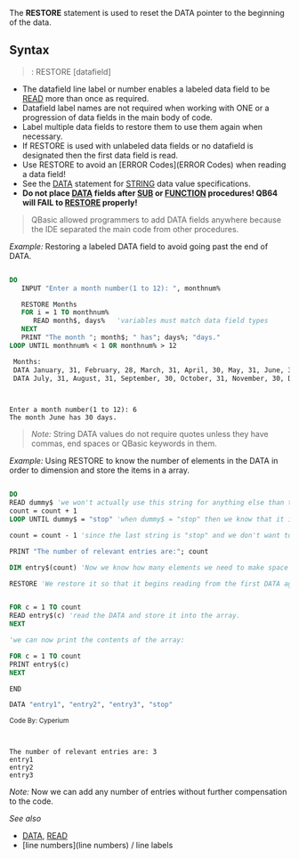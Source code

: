 The **RESTORE** statement is used to reset the DATA pointer to the beginning of the data.


## Syntax

> : RESTORE [datafield]


* The datafield line label or number enables a labeled data field to be [READ](READ) more than once as required. 
* Datafield label names are not required when working with ONE or a progression of data fields in the main body of code.
* Label multiple data fields to restore them to use them again when necessary.
* If RESTORE is used with unlabeled data fields or no datafield is designated then the first data field is read.
* Use RESTORE to avoid an [ERROR Codes](ERROR Codes) when reading a data field!
* See the [DATA](DATA) statement for [STRING](STRING) data value specifications.
* **Do not place [DATA](DATA) fields after [SUB](SUB) or [FUNCTION](FUNCTION) procedures! QB64 will FAIL to [RESTORE](RESTORE) properly!**
>  QBasic allowed programmers to add DATA fields anywhere because the IDE separated the main code from other procedures.


*Example:* Restoring a labeled DATA field to avoid going past the end of DATA.

```vb

DO
   INPUT "Enter a month number(1 to 12): ", monthnum%

   RESTORE Months
   FOR i = 1 TO monthnum%
      READ month$, days%   'variables must match data field types
   NEXT
   PRINT "The month "; month$; " has"; days%; "days."
LOOP UNTIL monthnum% < 1 OR monthnum% > 12

 Months:
 DATA January, 31, February, 28, March, 31, April, 30, May, 31, June, 30
 DATA July, 31, August, 31, September, 30, October, 31, November, 30, December, 31

```

```text


Enter a month number(1 to 12): 6
The month June has 30 days.

```

> *Note:* String DATA values do not require quotes unless they have commas, end spaces or QBasic keywords in them.



*Example:* Using RESTORE to know the number of elements in the DATA in order to dimension and store the items in a array.

```vb

DO
READ dummy$ 'we won't actually use this string for anything else than to know when there is no more DATA.
count = count + 1
LOOP UNTIL dummy$ = "stop" 'when dummy$ = "stop" then we know that it is the last entry so it only does the above loop until then.

count = count - 1 'since the last string is "stop" and we don't want to store it in the array.

PRINT "The number of relevant entries are:"; count

DIM entry$(count) 'Now we know how many elements we need to make space for (DIM)

RESTORE 'We restore it so that it begins reading from the first DATA again.


FOR c = 1 TO count
READ entry$(c) 'read the DATA and store it into the array.
NEXT

'we can now print the contents of the array:

FOR c = 1 TO count 
PRINT entry$(c)
NEXT

END 

DATA "entry1", "entry2", "entry3", "stop"

```
<sub>Code By: Cyperium</sub>


```text


The number of relevant entries are: 3
entry1
entry2
entry3

```

*Note:* Now we can add any number of entries without further compensation to the code.



*See also* 
* [DATA](DATA), [READ](READ)
* [line numbers](line numbers) / line labels




